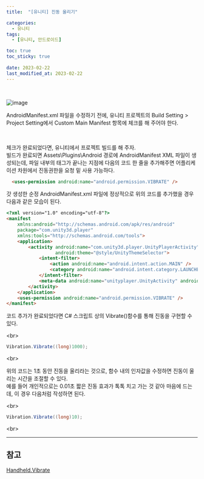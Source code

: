 ```yaml
---
title:  "[유니티] 진동 울리기"

categories:
  - 유니티
tags:
  - [유니티, 안드로이드]

toc: true
toc_sticky: true
 
date: 2023-02-22
last_modified_at: 2023-02-22
---
```


<br/>

![image](https://user-images.githubusercontent.com/96360829/220605676-807bb9cc-04f1-4ea5-a2d9-287cab3dfe74.png)

AndroidManifest.xml 파일을 수정하기 전에, 유니티 프로젝트의 Build Setting > Project Setting에서 Custom Main Manifest 항목에 체크를 해 주어야 한다.  

<br/>

체크가 완료되었다면, 유니티에서 프로젝트 빌드를 해 주자.  
빌드가 완료되면 Assets\Plugins\Android 경로에 AndroidManifest XML 파일이 생성되는데, 파일 내부의 <application> 태그가 끝나는 지점에 다음의 코드 한 줄을 추가해주면 어플리케이션 차원에서 진동권한을 요청 밑 사용 가능하다.  

```html
  <uses-permission android:name="android.permission.VIBRATE" />
```

갓 생성한 순정 AndroidManifest.xml 파일에 정상적으로 위의 코드를 추가했을 경우 다음과 같은 모습이 된다.  

```html
<?xml version="1.0" encoding="utf-8"?>
<manifest
    xmlns:android="http://schemas.android.com/apk/res/android"
    package="com.unity3d.player"
    xmlns:tools="http://schemas.android.com/tools">
    <application>
        <activity android:name="com.unity3d.player.UnityPlayerActivity"
                  android:theme="@style/UnityThemeSelector">
            <intent-filter>
                <action android:name="android.intent.action.MAIN" />
                <category android:name="android.intent.category.LAUNCHER" />
            </intent-filter>
            <meta-data android:name="unityplayer.UnityActivity" android:value="true" />
        </activity>
    </application>
    <uses-permission android:name="android.permission.VIBRATE" />
</manifest>
```

코드 추가가 완료되었다면 C# 스크립트 상의 Vibrate()함수를 통해 진동을 구현할 수 있다.  

<br\>

```cs
Vibration.Vibrate((long)1000);
```

<br\>

위의 코드는 1초 동안 진동을 울리라는 것으로, 함수 내의 인자값을 수정하면 진동이 울리는 시간을 조절할 수 있다.  
예를 들어 개인적으로는 0.01초 짧은 진동 효과가 톡톡 치고 가는 것 같아 마음에 드는데, 이 경우 다음처럼 작성하면 된다.  

<br\>

```cs
Vibration.Vibrate((long)10);
```

<br\>

---
<h2><b>참고</b></h2>

[Handheld.Vibrate](https://docs.unity3d.com/ScriptReference/Handheld.Vibrate.html)